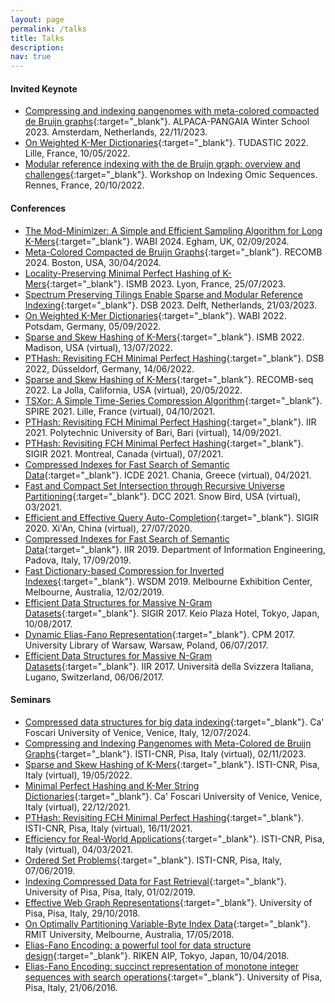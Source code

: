 ```yaml
---
layout: page
permalink: /talks
title: Talks
description:
nav: true
---
```


#### **Invited Keynote**

- [Compressing and indexing pangenomes with meta-colored compacted de Bruijn graphs](assets/pdf/slides/ALPACA-PANGAIA-2023.pdf){:target="\_blank"}. ALPACA-PANGAIA Winter School 2023. Amsterdam, Netherlands, 22/11/2023.
- [On Weighted K-Mer Dictionaries](assets/pdf/slides/TUDASTIC2022.pdf){:target="\_blank"}. TUDASTIC 2022. Lille, France, 10/05/2022.
- [Modular reference indexing with the de Bruijn graph: overview and challenges](assets/pdf/slides/ref-indexing-2022.pdf){:target="\_blank"}. Workshop on Indexing Omic Sequences. Rennes, France, 20/10/2022.

#### **Conferences**

- [The Mod-Minimizer: A Simple and Efficient Sampling Algorithm for Long K-Mers](assets/pdf/slides/WABI-2024.pdf){:target="\_blank"}. WABI 2024. Egham, 
UK, 02/09/2024.
- [Meta-Colored Compacted de Bruijn Graphs](assets/pdf/slides/RECOMB-2024.pdf){:target="\_blank"}. RECOMB 2024. Boston, USA, 30/04/2024.
- [Locality-Preserving Minimal Perfect Hashing of K-Mers](assets/pdf/slides/ISMB2023.pdf){:target="\_blank"}. ISMB 2023. Lyon, France, 25/07/2023.
- [Spectrum Preserving Tilings Enable Sparse and Modular Reference Indexing](assets/pdf/slides/DSB2023.pdf){:target="\_blank"}. DSB 2023. Delft, Netherlands, 21/03/2023.
- [On Weighted K-Mer Dictionaries](assets/pdf/slides/WABI2022.pdf){:target="\_blank"}. WABI 2022. Potsdam, Germany, 05/09/2022.
- [Sparse and Skew Hashing of K-Mers](assets/pdf/slides/ISMB2022.pdf){:target="\_blank"}. ISMB 2022. Madison, USA (virtual), 13/07/2022.
- [PTHash: Revisiting FCH Minimal Perfect Hashing](assets/pdf/slides/DSB2022.pdf){:target="\_blank"}. DSB 2022, Düsseldorf, Germany, 14/06/2022.
- [Sparse and Skew Hashing of K-Mers](assets/pdf/slides/RECOMB-seq-2022.pdf){:target="\_blank"}. RECOMB-seq 2022. La Jolla, California, USA (virtual), 20/05/2022.
- [TSXor: A Simple Time-Series Compression Algorithm](assets/pdf/slides/SPIRE2021.pdf){:target="\_blank"}. SPIRE 2021. Lille, France (virtual), 04/10/2021.
- [PTHash: Revisiting FCH Minimal Perfect Hashing](assets/pdf/slides/SIGIR2021.pdf){:target="\_blank"}. IIR 2021. Polytechnic University of Bari, Bari (virtual), 14/09/2021.
- [PTHash: Revisiting FCH Minimal Perfect Hashing](assets/pdf/slides/SIGIR2021.pdf){:target="\_blank"}. SIGIR 2021. Montreal, Canada (virtual), 07/2021.
- [Compressed Indexes for Fast Search of Semantic Data](assets/pdf/slides/ICDE2021.pdf){:target="\_blank"}. ICDE 2021. Chania, Greece (virtual), 04/2021.
- [Fast and Compact Set Intersection through Recursive Universe Partitioning](assets/pdf/slides/DCC2021.pdf){:target="\_blank"}. DCC 2021. Snow Bird, USA (virtual), 03/2021.
- [Efficient and Effective Query Auto-Completion](assets/pdf/slides/SIGIR2020.pdf){:target="\_blank"}. SIGIR 2020. Xi'An, China (virtual), 27/07/2020.
- [Compressed Indexes for Fast Search of Semantic Data](assets/pdf/slides/IIR2019.pdf){:target="\_blank"}. IIR 2019. Department of Information Engineering, Padova, Italy, 17/09/2019.
- [Fast Dictionary-based Compression for Inverted Indexes](assets/pdf/slides/WSDM2019.pdf){:target="\_blank"}. WSDM 2019. Melbourne Exhibition Center, Melbourne, Australia, 12/02/2019.
- [Efficient Data Structures for Massive N-Gram Datasets](assets/pdf/slides/SIGIR2017.pdf){:target="\_blank"}. SIGIR 2017. Keio Plaza Hotel, Tokyo, Japan, 10/08/2017.
- [Dynamic Elias-Fano Representation](assets/pdf/slides/CPM2017.pdf){:target="\_blank"}. CPM 2017. University Library of Warsaw, Warsaw, Poland, 06/07/2017.
- [Efficient Data Structures for Massive N-Gram Datasets](assets/pdf/slides/SIGIR2017.pdf){:target="\_blank"}. IIR 2017. Università della Svizzera 
Italiana, Lugano, Switzerland, 06/06/2017.

#### **Seminars**

- [Compressed data structures for big data indexing](assets/pdf/slides/campus-tales-pibiri.pdf){:target="\_blank"}. Ca' Foscari University of Venice, Venice, Italy, 12/07/2024.
- [Compressing and Indexing Pangenomes with Meta-Colored de Bruijn Graphs](assets/pdf/slides/YRA2022.pdf){:target="\_blank"}. ISTI-CNR, Pisa, Italy (virtual), 02/11/2023.
- [Sparse and Skew Hashing of K-Mers](assets/pdf/slides/YRA2021.pdf){:target="\_blank"}. ISTI-CNR, Pisa, Italy (virtual), 19/05/2022.
- [Minimal Perfect Hashing and K-Mer String Dictionaries](assets/pdf/slides/mphf-kmers-unive.pdf){:target="\_blank"}. Ca' Foscari University of Venice, Venice, Italy (virtual), 22/12/2021.
- [PTHash: Revisiting FCH Minimal Perfect Hashing](assets/pdf/slides/SIGIR2021.pdf){:target="\_blank"}. ISTI-CNR, Pisa, Italy (virtual), 16/11/2021.
- [Efficiency for Real-World Applications](assets/pdf/slides/YRA2020.pdf){:target="\_blank"}. ISTI-CNR, Pisa, Italy (virtual), 04/03/2021.
- [Ordered Set Problems](assets/pdf/slides/ordered-set-problems.pdf){:target="\_blank"}. ISTI-CNR, Pisa, Italy, 07/06/2019.
- [Indexing Compressed Data for Fast Retrieval](assets/pdf/slides/PhD-event.pdf){:target="\_blank"}. University of Pisa, Pisa, Italy, 01/02/2019.
- [Effective Web Graph Representations](assets/pdf/slides/webgraphs-compression.pdf){:target="\_blank"}. University of Pisa, Pisa, Italy, 29/10/2018.
- [On Optimally Partitioning Variable-Byte Index Data](assets/pdf/slides/TKDE2020.pdf){:target="\_blank"}. RMIT University, Melbourne, Australia, 17/05/2018.
- [Elias-Fano Encoding: a powerful tool for data structure design](assets/pdf/slides/elias-fano-2.pdf){:target="\_blank"}.  RIKEN AIP, Tokyo, Japan, 10/04/2018.
- [Elias-Fano Encoding: succinct representation of monotone integer sequences with search operations](assets/pdf/slides/elias-fano.pdf){:target="\_blank"}. University of Pisa, Pisa, Italy, 21/06/2016.
